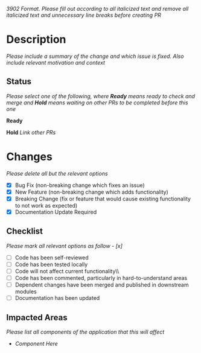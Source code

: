 _3902 Format. Please fill out according to all italicized text and remove all italicized text and unnecessary line breaks before creating PR_

# Description

_Please include a summary of the change and which issue is fixed. Also include relevant motivation and context_

## Status

_Please select one of the following, where **Ready** means ready to check and merge and **Hold** means waiting on other PRs to be completed before this one_

**Ready**

**Hold** _Link other PRs_

# Changes

_Please delete all but the relevant options_

- [x] Bug Fix (non-breaking change which fixes an issue)
- [x] New Feature (non-breaking change which adds functionality)
- [x] Breaking Change (fix or feature that would cause existing functionality to not work as expected)
- [x] Documentation Update Required

## Checklist

_Please mark all relevant options as follow - [x]_

- [ ] Code has been self-reviewed
- [ ] Code has been tested locally
- [ ] Code will not affect current functionality\\\
- [ ] Code has been commented, particularly in hard-to-understand areas
- [ ] Dependent changes have been merged and published in downstream modules
- [ ] Documentation has been updated

## Impacted Areas

_Please list all components of the application that this will affect_

- _Component Here_
